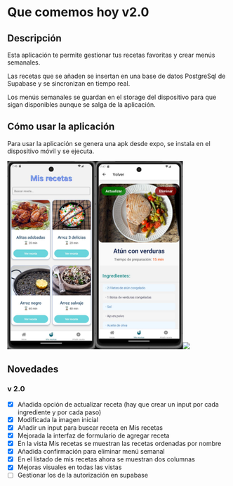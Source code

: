 # Que comemos hoy v2.0

## Descripción

Esta aplicación te permite gestionar tus recetas favoritas y crear menús semanales.

Las recetas que se añaden se insertan en una base de datos PostgreSql de Supabase y se sincronizan en tiempo real.

Los menús semanales se guardan en el storage del dispositivo para que sigan disponibles aunque se salga de la aplicación.

## Cómo usar la aplicación

Para usar la aplicación se genera una apk desde expo, se instala en el dispositivo móvil y se ejecuta.

<img src="./assets/Vista_mis_recetas.jpg" width="200"><img src="./assets/Vista_detalle_receta.jpg" width="200"><img src="./assets/Vista_añadir_receta.jpg" width="200">

## Novedades

### v 2.0

- [x] Añadida opción de actualizar receta (hay que crear un input por cada ingrediente y por cada paso)
- [x] Modificada la imagen inicial
- [x] Añadir un input para buscar receta en Mis recetas
- [x] Mejorada la interfaz de formulario de agregar receta
- [x] En la vista Mis recetas se muestran las recetas ordenadas por nombre
- [x] Añadida confirmación para eliminar menú semanal
- [x] En el listado de mis recetas ahora se muestran dos columnas
- [x] Mejoras visuales en todas las vistas
- [ ] Gestionar los de la autorización en supabase
